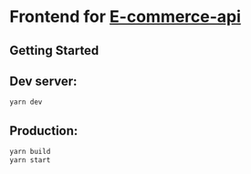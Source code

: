 # Frontend for [E-commerce-api](https://github.com/m1xa4kala/e-commerce-api)

## Getting Started

## Dev server:

```bash
yarn dev
```

## Production:

```bash
yarn build
yarn start
```